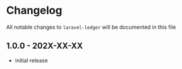 # Changelog

All notable changes to `laravel-ledger` will be documented in this file

## 1.0.0 - 202X-XX-XX

- initial release
